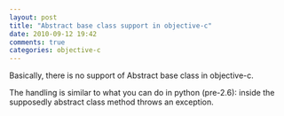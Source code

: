 ```yaml
---
layout: post
title: "Abstract base class support in objective-c"
date: 2010-09-12 19:42
comments: true
categories: objective-c 
---
```


Basically, there is no support of Abstract base class in objective-c.


The handling is similar to what you can do in python (pre-2.6): inside the supposedly abstract class method throws an exception.

